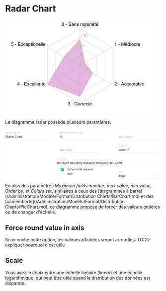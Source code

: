 # Radar Chart

![](/assets/FormatRadarChart.png)

Le diagramme radar possède plusieurs paramètres.

![](/assets/FormatRadarChartParameters.png)En plus des paramètres _Maximum fields number_, _max value_, _min value_, _Order by_, et _Colors set_, similaires à ceux des [diagrammes à barre](/Administration/Modèle/Format/Distribution Charts/BarChart.md) et des [camemberts](/Administration/Modèle/Format/Distribution Charts/PieChart.md), ce diagramme propose de forcer des valeurs entières ou de changer d'échelle.

## Force round value in axis

Si on coche cette option, les valeurs affichées seront arrondies. TODO expliquer pourquoi c'est utile

## Scale

Vous avez le choix entre une échelle linéaire \(_linear_\) et une échelle logarithmique, qui peut être utile quand la distribution des données est disparate.



